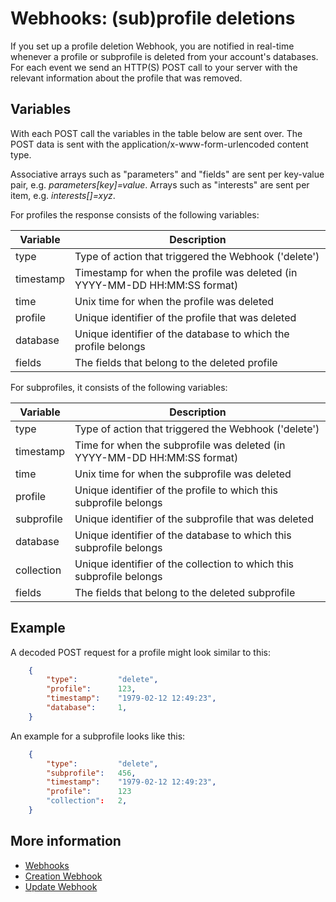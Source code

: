 # Webhooks: (sub)profile deletions

If you set up a profile deletion Webhook, you are notified in real-time
whenever a profile or subprofile is deleted from your account's databases.
For each event we send an HTTP(S) POST call to your server with the 
relevant information about the profile that was removed.

## Variables

With each POST call the variables in the table below are sent over. The 
POST data is sent with the application/x-www-form-urlencoded content type.

Associative arrays such as "parameters" and "fields" are sent per key-value pair,
e.g. *parameters[key]=value*.
Arrays such as "interests" are sent per item, e.g. *interests[]=xyz*.

For profiles the response consists of the following variables:

| Variable  | Description                                                                               |
|-----------|-------------------------------------------------------------------------------------------|
| type      | Type of action that triggered the Webhook ('delete')                                      |
| timestamp | Timestamp for when the profile was deleted (in YYYY-MM-DD HH:MM:SS format)                |
| time      | Unix time for when the profile was deleted                                                |
| profile   | Unique identifier of the profile that was deleted                                         |   
| database  | Unique identifier of the database to which the profile belongs                            |
| fields    | The fields that belong to the deleted profile                                             |

For subprofiles, it consists of the following variables:

| Variable   | Description                                                                              |
|------------|------------------------------------------------------------------------------------------|
| type       | Type of action that triggered the Webhook ('delete')                                     |
| timestamp  | Time for when the subprofile was deleted (in YYYY-MM-DD HH:MM:SS format)                 |
| time       | Unix time for when the subprofile was deleted                                            |
| profile    | Unique identifier of the profile to which this subprofile belongs                        |
| subprofile | Unique identifier of the subprofile that was deleted                                     |
| database   | Unique identifier of the database to which this subprofile belongs                       |
| collection | Unique identifier of the collection to which this subprofile belongs                     |
| fields     | The fields that belong to the deleted subprofile                                         |

## Example

A decoded POST request for a profile might look similar to this:

```json
    {
        "type":         "delete",
        "profile":      123,
        "timestamp":    "1979-02-12 12:49:23",
        "database":     1,
    }
```
    
An example for a subprofile looks like this:

```json
    {
        "type":         "delete",
        "subprofile":   456,
        "timestamp":    "1979-02-12 12:49:23",
        "profile":      123
        "collection":   2,
    }
```

## More information

* [Webhooks](./webhooks)
* [Creation Webhook](./webhook-creates)
* [Update Webhook](./webhook-updates)
